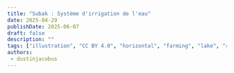 ```yaml
---
title: "Subak : Système d'irrigation de l'eau"
date: 2025-04-29
publishDate: 2025-06-07
draft: false
description: ""
tags: ["illustration", "CC BY 4.0", "horizontal", "farming", "lake", "river", "water"]
authors:
 - dustinjacobus
---
```




